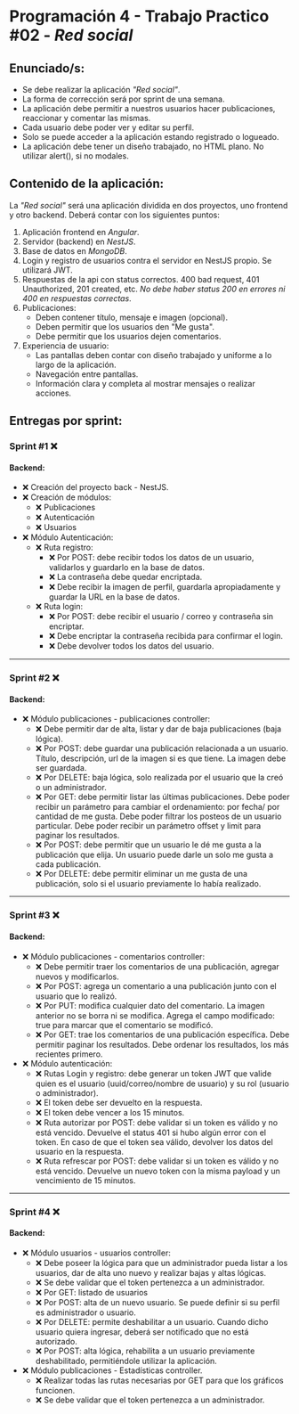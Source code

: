 # Programación 4 - Trabajo Practico #02 - **_Red social_**

## Enunciado/s:

- Se debe realizar la aplicación _"Red social"_.
- La forma de corrección será por sprint de una semana.
- La aplicación debe permitir a nuestros usuarios hacer publicaciones, reaccionar y comentar las mismas.
- Cada usuario debe poder ver y editar su perfil.
- Solo se puede acceder a la aplicación estando registrado o logueado.
- La aplicación debe tener un diseño trabajado, no HTML plano. No utilizar alert(), si no modales.

## Contenido de la aplicación:

La _"Red social"_ será una aplicación dividida en dos proyectos, uno frontend y otro backend.
Deberá contar con los siguientes puntos:

1. Aplicación frontend en _Angular_.
2. Servidor (backend) en _NestJS_.
3. Base de datos en _MongoDB_.
4. Login y registro de usuarios contra el servidor en NestJS propio. Se utilizará JWT.
5. Respuestas de la api con status correctos. 400 bad request, 401 Unauthorized, 201 created, etc. _No debe haber status 200 en errores ni 400 en respuestas correctas_.
6. Publicaciones:
   - Deben contener título, mensaje e imagen (opcional).
   - Deben permitir que los usuarios den "Me gusta".
   - Debe permitir que los usuarios dejen comentarios.
7. Experiencia de usuario:
   - Las pantallas deben contar con diseño trabajado y uniforme a lo largo de la aplicación.
   - Navegación entre pantallas.
   - Información clara y completa al mostrar mensajes o realizar acciones.

## Entregas por sprint:

### Sprint #1 ❌

#### Backend:

- ❌ Creación del proyecto back - NestJS.
- ❌ Creación de módulos:
  - ❌ Publicaciones
  - ❌ Autenticación
  - ❌ Usuarios
- ❌ Módulo Autenticación:
  - ❌ Ruta registro:
    - ❌ Por POST: debe recibir todos los datos de un usuario, validarlos y guardarlo en la base de datos.
    - ❌ La contraseña debe quedar encriptada.
    - ❌ Debe recibir la imagen de perfil, guardarla apropiadamente y guardar la URL en la base de datos.
  - ❌ Ruta login:
    - ❌ Por POST: debe recibir el usuario / correo y contraseña sin encriptar.
    - ❌ Debe encriptar la contraseña recibida para confirmar el login.
    - ❌ Debe devolver todos los datos del usuario.

---

### Sprint #2 ❌

#### Backend:

- ❌ Módulo publicaciones - publicaciones controller:
  - ❌ Debe permitir dar de alta, listar y dar de baja publicaciones (baja lógica).
  - ❌ Por POST: debe guardar una publicación relacionada a un usuario. Título, descripción, url de la imagen si es que tiene. La imagen debe ser guardada.
  - ❌ Por DELETE: baja lógica, solo realizada por el usuario que la creó o un administrador.
  - ❌ Por GET: debe permitir listar las últimas publicaciones. Debe poder recibir un parámetro para cambiar el ordenamiento: por fecha/ por cantidad de me gusta. Debe poder filtrar los posteos de un usuario particular. Debe poder recibir un parámetro offset y limit para paginar los resultados.
  - ❌ Por POST: debe permitir que un usuario le dé me gusta a la publicación que elija. Un usuario puede darle un solo me gusta a cada publicación.
  - ❌ Por DELETE: debe permitir eliminar un me gusta de una publicación, solo si el usuario previamente lo había realizado.

---

### Sprint #3 ❌

#### Backend:

- ❌ Módulo publicaciones - comentarios controller:
  - ❌ Debe permitir traer los comentarios de una publicación, agregar nuevos y modificarlos.
  - ❌ Por POST: agrega un comentario a una publicación junto con el usuario que lo realizó.
  - ❌ Por PUT: modifica cualquier dato del comentario. La imagen anterior no se borra ni se modifica. Agrega el campo modificado: true para marcar que el comentario se modificó.
  - ❌ Por GET: trae los comentarios de una publicación específica. Debe permitir paginar los resultados. Debe ordenar los resultados, los más recientes primero.
- ❌ Módulo autenticación:
  - ❌ Rutas Login y registro: debe generar un token JWT que valide quien es el usuario (uuid/correo/nombre de usuario) y su rol (usuario o administrador).
  - ❌ El token debe ser devuelto en la respuesta.
  - ❌ El token debe vencer a los 15 minutos.
  - ❌ Ruta autorizar por POST: debe validar si un token es válido y no está vencido. Devuelve el status 401 si hubo algún error con el token. En caso de que el token sea válido, devolver los datos del usuario en la respuesta.
  - ❌ Ruta refrescar por POST: debe validar si un token es válido y no está vencido. Devuelve un nuevo token con la misma payload y un vencimiento de 15 minutos.

---

### Sprint #4 ❌

#### Backend:

- ❌ Módulo usuarios - usuarios controller:
  - ❌ Debe poseer la lógica para que un administrador pueda listar a los usuarios, dar de alta uno nuevo y realizar bajas y altas lógicas.
  - ❌ Se debe validar que el token pertenezca a un administrador.
  - ❌ Por GET: listado de usuarios
  - ❌ Por POST: alta de un nuevo usuario. Se puede definir si su perfil es administrador o usuario.
  - ❌ Por DELETE: permite deshabilitar a un usuario. Cuando dicho usuario quiera ingresar, deberá ser notificado que no está autorizado.
  - ❌ Por POST: alta lógica, rehabilita a un usuario previamente deshabilitado, permitiéndole utilizar la aplicación.
- ❌ Módulo publicaciones - Estadísticas controller.
  - ❌ Realizar todas las rutas necesarias por GET para que los gráficos funcionen.
  - ❌ Se debe validar que el token pertenezca a un administrador.
